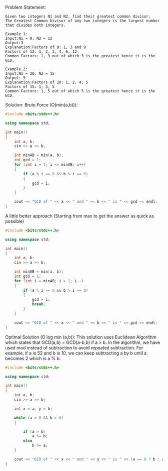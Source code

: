 Problem Statement:
```
Given two integers N1 and N2, find their greatest common divisor.
The Greatest Common Divisor of any two integers is the largest number that divides both integers.

Example 1:
Input:N1 = 9, N2 = 12
Output:3
Explanation:Factors of 9: 1, 3 and 9
Factors of 12: 1, 2, 3, 4, 6, 12
Common Factors: 1, 3 out of which 3 is the greatest hence it is the GCD.

Example 2:
Input:N1 = 20, N2 = 15
Output: 5
Explanation:Factors of 20: 1, 2, 4, 5
Factors of 15: 1, 3, 5
Common Factors: 1, 5 out of which 5 is the greatest hence it is the GCD.
```

Solution:
Brute Force (O(min(a,b))):
```c++
#include <bits/stdc++.h>

using namespace std;

int main()
{
    int a, b;
    cin >> a >> b;

    int minAB = min(a, b);
    int gcd = 1;
    for (int i = 1; i <= minAB; i++)
    {
        if (a % i == 0 && b % i == 0)
        {
            gcd = i;
        }
    }

    cout << "GCD of " << a << " and " << b << " is " << gcd << endl;
}
```

A little better approach (Starting from max to get the answer as quick as possible)

```c++
#include <bits/stdc++.h>

using namespace std;

int main()
{
    int a, b;
    cin >> a >> b;

    int minAB = min(a, b);
    int gcd = 1;
    for (int i = minAB; i > 1; i--)
    {
        if (a % i == 0 && b % i == 0)
        {
            gcd = i;
            break;
        }
    }

    cout << "GCD of " << a << " and " << b << " is " << gcd << endl;
}
```

Optimal Solution (O log min (a,b)):
This solution uses Euclidean Algorithm which states that GCD(a,b) = GCD(a-b,b) if a > b. In the algorithm, we have used mod instead of subtraction to avoid repeated subtraction. For example, if a is 52 and b is 10, we can keep subtracting a by b until a becomes 2 which is a % b.
```c++
#include <bits/stdc++.h>

using namespace std;

int main()
{
    int a, b;
    cin >> a >> b;

    int x = a, y = b;

    while (a > 0 && b > 0)
    {

        if (a > b)
            a %= b;
        else
            b %= a;
    }

    cout << "GCD of " << x << " and " << y << " is " << (a == 0 ? b : a) << endl;
}
```
